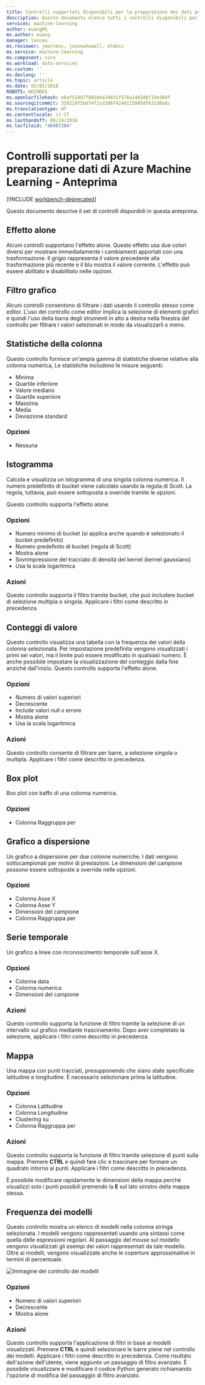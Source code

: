 ```yaml
---
title: Controlli supportati disponibili per la preparazione dei dati per Microsoft Azure Machine Learning | Microsoft Docs
description: Questo documento elenca tutti i controlli disponibili per la preparazione dati di Azure Machine Learning
services: machine-learning
author: euangMS
ms.author: euang
manager: lanceo
ms.reviewer: jmartens, jasonwhowell, mldocs
ms.service: machine-learning
ms.component: core
ms.workload: data-services
ms.custom: ''
ms.devlang: ''
ms.topic: article
ms.date: 02/01/2018
ROBOTS: NOINDEX
ms.openlocfilehash: e6af524d7f80104a34831f576a14d2dbf15e384f
ms.sourcegitcommit: 32d218f5bd74f1cd106f4248115985df631d0a8c
ms.translationtype: HT
ms.contentlocale: it-IT
ms.lasthandoff: 09/24/2018
ms.locfileid: "46987204"
---
```

# <a name="supported-inspectors-for-the-azure-machine-learning-data-preparation-preview"></a>Controlli supportati per la preparazione dati di Azure Machine Learning - Anteprima

[!INCLUDE [workbench-deprecated](../../../includes/aml-deprecating-preview-2017.md)] 


Questo documento descrive il set di controlli disponibili in questa anteprima.

## <a name="the-halo-effect"></a>Effetto alone 
Alcuni controlli supportano l'effetto alone. Questo effetto usa due colori diversi per mostrare immediatamente i cambiamenti apportati con una trasformazione. Il grigio rappresenta il valore precedente alla trasformazione più recente e il blu mostra il valore corrente. L'effetto può essere abilitato e disabilitato nelle opzioni.

## <a name="graphical-filtering"></a>Filtro grafico 
Alcuni controlli consentono di filtrare i dati usando il controllo stesso come editor. L'uso del controllo come editor implica la selezione di elementi grafici e quindi l'uso della barra degli strumenti in alto a destra nella finestra del controllo per filtrare i valori selezionati in modo da visualizzarli o meno. 

## <a name="column-statistics"></a>Statistiche della colonna
Questo controllo fornisce un'ampia gamma di statistiche diverse relative alla colonna numerica, Le statistiche includono le misure seguenti: 
- Minima
- Quartile inferiore
- Valore mediano
- Quartile superiore
- Massima
- Media
- Deviazione standard


### <a name="options"></a>Opzioni 
- Nessuna

## <a name="histogram"></a>Istogramma 
Calcola e visualizza un istogramma di una singola colonna numerica. Il numero predefinito di bucket viene calcolato usando la regola di Scott. La regola, tuttavia, può essere sottoposta a override tramite le opzioni.

Questo controllo supporta l'effetto alone.


### <a name="options"></a>Opzioni
- Numero minimo di bucket (si applica anche quando è selezionato il bucket predefinito)
- Numero predefinito di bucket (regola di Scott) 
- Mostra alone
- Sovrimpressione del tracciato di densità del kernel (kernel gaussiano) 
- Usa la scala logaritmica


### <a name="actions"></a>Azioni
Questo controllo supporta il filtro tramite bucket, che può includere bucket di selezione multipla o singola. Applicare i filtri come descritto in precedenza.

## <a name="value-counts"></a>Conteggi di valore
Questo controllo visualizza una tabella con la frequenza dei valori della colonna selezionata. Per impostazione predefinita vengono visualizzati i primi sei valori, ma il limite può essere modificato in qualsiasi numero. È anche possibile impostare la visualizzazione del conteggio dalla fine anziché dall'inizio. Questo controllo supporta l'effetto alone.

### <a name="options"></a>Opzioni 
- Numero di valori superiori
- Decrescente
- Include valori null o errore
- Mostra alone
- Usa la scala logaritmica


### <a name="actions"></a>Azioni 
Questo controllo consente di filtrare per barre, a selezione singola o multipla. Applicare i filtri come descritto in precedenza.

## <a name="box-plot"></a>Box plot 
Box plot con baffo di una colonna numerica.

### <a name="options"></a>Opzioni 
- Colonna Raggruppa per

## <a name="scatter-plot"></a>Grafico a dispersione
Un grafico a dispersione per due colonne numeriche. I dati vengono sottocampionati per motivi di prestazioni. Le dimensioni del campione possono essere sottoposte a override nelle opzioni.

### <a name="options"></a>Opzioni  
- Colonna Asse X
- Colonna Asse Y
- Dimensioni del campione
- Colonna Raggruppa per


## <a name="time-series"></a>Serie temporale
Un grafico a linee con riconoscimento temporale sull'asse X.

### <a name="options"></a>Opzioni
- Colonna data
- Colonna numerica
- Dimensioni del campione


### <a name="actions"></a>Azioni
Questo controllo supporta la funzione di filtro tramite la selezione di un intervallo sul grafico mediante trascinamento. Dopo aver completato la selezione, applicare i filtri come descritto in precedenza.


## <a name="map"></a>Mappa 
Una mappa con punti tracciati, presupponendo che siano state specificate latitudine e longitudine. È necessario selezionare prima la latitudine.

### <a name="options"></a>Opzioni
- Colonna Latitudine
- Colonna Longitudine
- Clustering su
- Colonna Raggruppa per


### <a name="actions"></a>Azioni
Questo controllo supporta la funzione di filtro tramite selezione di punti sulla mappa. Premere **CTRL** e quindi fare clic e trascinare per formare un quadrato intorno ai punti. Applicare i filtri come descritto in precedenza.

È possibile modificare rapidamente le dimensioni della mappa perché visualizzi solo i punti possibili premendo la **E** sul lato sinistro della mappa stessa.


## <a name="pattern-frequency"></a>Frequenza dei modelli 

Questo controllo mostra un elenco di modelli nella colonna stringa selezionata. I modelli vengono rappresentati usando una sintassi come quella delle espressioni regolari. Al passaggio del mouse sul modello vengono visualizzati gli esempi dei valori rappresentati da tale modello. Oltre ai modelli, vengono visualizzate anche le coperture approssimative in termini di percentuale.

![Immagine del controllo dei modelli](media/data-prep-appendix4-supported-inspectors/PatternInspectorProductNumber.png)

### <a name="options"></a>Opzioni
- Numero di valori superiori
- Decrescente
- Mostra alone

### <a name="actions"></a>Azioni
Questo controllo supporta l'applicazione di filtri in base ai modelli visualizzati. Premere **CTRL** e quindi selezionare le barre piene nel controllo dei modelli. Applicare i filtri come descritto in precedenza. Come risultato dell'azione dell'utente, viene aggiunto un passaggio di filtro avanzato. È possibile visualizzare e modificare il codice Python generato richiamando l'opzione di modifica del passaggio di filtro avanzato.
